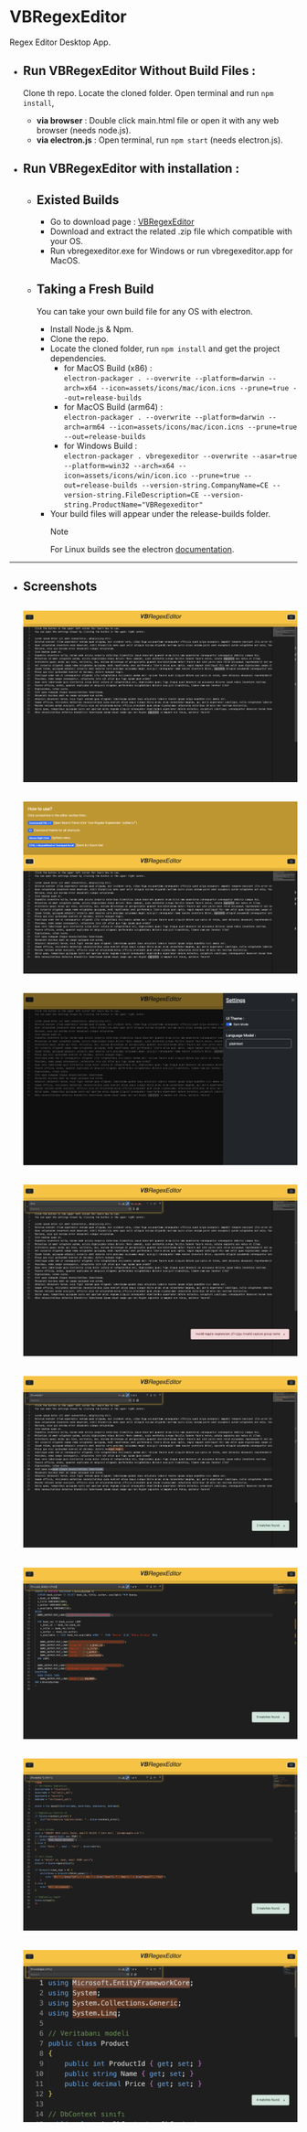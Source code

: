 # VBRegexEditor
  Regex Editor Desktop App.

- Run VBRegexEditor Without Build Files :
  ---
    Clone th repo. Locate the cloned folder. Open terminal and run `npm install`,
    - **via browser** : Double click main.html file or open it with any web browser (needs node.js).
    - **via electron.js**  : Open terminal, run `npm start` (needs electron.js).

- Run VBRegexEditor with installation :
  ---
    - Existed Builds
      ---
        - Go to download page : [VBRegexEditor](https://drive.google.com/drive/folders/1GQRRyJhnza-ETPuPAhp4Lp3HC39F6CuZ?usp=share_link)
        - Download and extract the related .zip file which compatible with your OS.
        - Run vbregexeditor.exe for Windows or run vbregexeditor.app for MacOS.
          
    - Taking a Fresh Build
      ---
        You can take your own build file for any OS with electron.
        - Install Node.js & Npm.
        - Clone the repo.
        - Locate the cloned folder, run `npm install` and get the project dependencies.
            - for MacOS Build (x86) :  
              `electron-packager . --overwrite --platform=darwin --arch=x64 --icon=assets/icons/mac/icon.icns --prune=true --out=release-builds`
            - for MacOS Build (arm64) :  
              `electron-packager . --overwrite --platform=darwin --arch=arm64 --icon=assets/icons/mac/icon.icns --prune=true --out=release-builds`
            - for Windows Build :  
              `electron-packager . vbregexeditor --overwrite --asar=true --platform=win32 --arch=x64 --icon=assets/icons/win/icon.ico --prune=true --out=release-builds --version-string.CompanyName=CE --version-string.FileDescription=CE --version-string.ProductName="VBRegexeditor"`
        - Your build files will appear under the release-builds folder.   
          > [!NOTE]
          > For Linux builds see the electron [documentation](https://www.electronjs.org/docs/latest/development/build-instructions-linux).
---
- Screenshots
  ---
  ![1](https://github.com/umutakpinar/VBRegexEditor/blob/bc507eb8e585e568a7c42e1c30c088ffa2f8f992/screenshots/screenshot_1.png)
  --
  ![2](https://github.com/umutakpinar/VBRegexEditor/blob/bc507eb8e585e568a7c42e1c30c088ffa2f8f992/screenshots/screenshot_2.png)
  --
  ![3](https://github.com/umutakpinar/VBRegexEditor/blob/bc507eb8e585e568a7c42e1c30c088ffa2f8f992/screenshots/screenshot_3.png)
  --
  ![4](https://github.com/umutakpinar/VBRegexEditor/blob/bc507eb8e585e568a7c42e1c30c088ffa2f8f992/screenshots/screenshot_4.png)
  --
  ![5](https://github.com/umutakpinar/VBRegexEditor/blob/bc507eb8e585e568a7c42e1c30c088ffa2f8f992/screenshots/screenshot_5.png)
  --
  ![6](https://github.com/umutakpinar/VBRegexEditor/blob/bc507eb8e585e568a7c42e1c30c088ffa2f8f992/screenshots/screenshot_6.png)
  --
  ![7](https://github.com/umutakpinar/VBRegexEditor/blob/bc507eb8e585e568a7c42e1c30c088ffa2f8f992/screenshots/screenshot_7.png)
  --
  ![8](https://github.com/umutakpinar/VBRegexEditor/blob/bc507eb8e585e568a7c42e1c30c088ffa2f8f992/screenshots/screenshot_8.png)
  --
